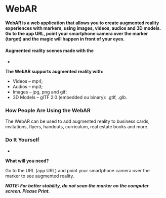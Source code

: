 # WebAR
**WebAR is a web application that allows you to create augmented reality experiences with markers, using images, videos, audios and 3D models. Go to the app URL, point your smartphone camera over the marker (target) and the magic will happen in front of your eyes.**

#### Augmented reality scenes made with the 
-
**The WebAR supports augmented reality with:**
* Videos – mp4;
* Audios – mp3;
* Images – jpg, png and gif;
* 3D Models – glTF 2.0 (embedded ou binary): .gtlf, .glb.

### How People Are Using the WebAR
The WebAR can be used to add augmented reality to business cards, invitations, flyers, handouts, curriculum, real estate books and more.

### Do It Yourself
-
**What will you need?**

Go to the URL (app URL) and point your smartphone camera over the marker to see augmented reality.

***NOTE: For better stability, do not scan the marker on the computer screen. Please Print.***
